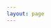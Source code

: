 ```yaml
---
layout: page
---
```



<AppListPage />

<script setup>
  import AppListPage from '../../pages/AppListPage.vue'
</script>